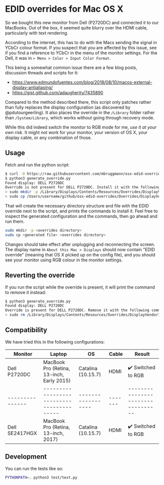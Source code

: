 # EDID overrides for Mac OS X

So we bought this new monitor from Dell (P2720DC) and connected it to our
MacBooks. Out of the box, it seemed quite blurry over the HDMI cable,
particularly with text rendering.

According to the internet, this has to do with the Macs sending the signal in
YCbCr colour format. If you suspect that you are affected by this issue, see if
you find a reference to YCbCr in the menu of the monitor settings. For the Dell,
it was in `> Menu > Color > Input Color Format`.

This being a somewhat common issue there are a few blog posts, discussion
threads and scripts for it:

* https://www.edmundofuentes.com/blog/2018/08/10/macos-external-display-antialiasing/
* https://gist.github.com/adaugherity/7435890

Compared to the method described there, this script only patches rather than
fully replaces the display configuration (as discovered by @pdutourgeerling). It
also places the override in the `/Library` folder rather than `/System/Library`,
which works without going through recovery mode.

While this did indeed switch the monitor to RGB mode for me, *use it at your own
risk*. It might not work for your monitor, your version of OS X, your display
cable, or any combination of those.

## Usage

Fetch and run the python script:
```bash
$ curl -O https://raw.githubusercontent.com/mbruggmann/osx-edid-overrides/main/generate_override.py
$ python3 generate_override.py
Found display: DELL P2720DC
Override is not present for DELL P2720DC. Install it with the following commands:
> sudo mkdir -p /Library/Displays/Contents/Resources/Overrides/DisplayVendorID-10ac
> sudo cp /Users/username/github/osx-edid-overrides/Overrides/DisplayVendorID-10ac/DisplayProductID-d0fd /Library/Displays/Contents/Resources/Overrides/DisplayVendorID-10ac/DisplayProductID-d0fd
```

That will create the necessary directory structure and file with the EDID
override next to the script, and prints the commands to install it. Feel free to
inspect the generated configuration and the commands, then go ahead and run
them.
```bash
sudo mkdir -p <overrides directory>
sudo cp <generated file> <overrides directory>
```

Changes should take effect after unplugging and reconnecting the screen. The
display name in `About this Mac > Displays` should now contain "EDID override"
(meaning that OS X picked up on the config file), and you should see your
monitor using RGB colour in the monitor settings.

## Reverting the override

If you run the script while the override is present, it will print the command
to remove it instead:
```bash
$ python3 generate_override.py
Found display: DELL P2720DC
Override is present for DELL P2720DC. Remove it with the following command:
> sudo rm /Library/Displays/Contents/Resources/Overrides/DisplayVendorID-10ac/DisplayProductID-d0fd
```

## Compatibility

We have tried this in the following configurations:

| Monitor         | Laptop                                    | OS                 | Cable   | Result                             |
| --------------- | ----------------------------------------- | ------------------ | ------- | ---------------------------------- |
| Dell P2720DC    | MacBook Pro (Retina, 13-inch, Early 2015) | Catalina (10.15.7) | HDMI    | :heavy_check_mark: Switched to RGB |
| --------------- | ----------------------------------------- | ------------------ | ------- | ---------------------------------- |
| Dell SE2417HGX  | MacBook Pro (Retina, 13-inch, 2017)       | Catalina (10.15.7) | HDMI    | :heavy_check_mark: Switched to RGB |

## Development

You can run the tests like so:
```bash
PYTHONPATH=. python3 test/test.py
```
